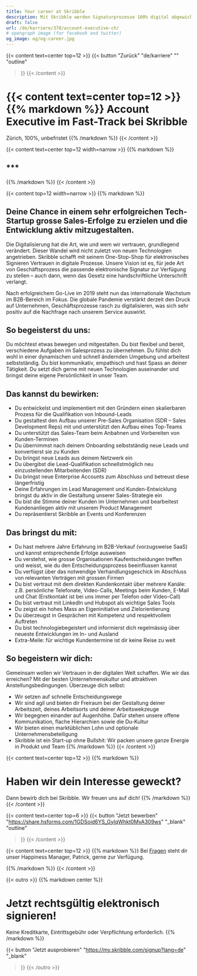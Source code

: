 ```yaml
---
title: Your career at Skribble
description: Mit Skribble werden Signaturprozesse 100% digital abgewickelt, basierend auf der qualifizierten elektronischen Signatur “QES” - die e-Unterschrift, die vor Schweizer und EU Gesetz der handschriftlichen Unterschrift gleichgestellt ist.
draft: false
url: /de/karriere/378/account-executive-ch/
# opengraph image (for facebook and twitter)
og_image: og/og-career.jpg
---
```


{{< content text=center top=12 >}}
{{< button
  "Zurück"
  "de/karriere"
  ""
  "outline"
>}}
{{< /content >}}

{{< content text=center top=12 >}}
{{% markdown %}}
Account Executive 
im Fast-Track bei Skribble
===============
Zürich, 100%, unbefristet
{{% /markdown %}}
{{< /content >}}

{{< content text=center top=12 width=narrow >}}
{{% markdown %}}
## ***
{{% /markdown %}}
{{< /content >}}

{{< content top=12 width=narrow >}}
{{% markdown %}}
## Deine Chance in einem sehr erfolgreichen Tech-Startup grosse Sales-Erfolge zu erzielen und die Entwicklung aktiv mitzugestalten.
Die Digitalisierung hat die Art, wie und wem wir vertrauen, grundlegend verändert. Dieser Wandel wird nicht zuletzt von neuen Technologien angetrieben. Skribble schafft mit seinem One-Stop-Shop für elektronisches Signieren Vertrauen in digitale Prozesse. Unsere Vision ist es, für jede Art von Geschäftsprozess die passende elektronische Signatur zur Verfügung zu stellen – auch dann, wenn das Gesetz eine handschriftliche Unterschrift verlangt.

Nach erfolgreichem Go-Live im 2019 steht nun das internationale Wachstum im B2B-Bereich im Fokus. Die globale Pandemie verstärkt derzeit den Druck auf Unternehmen, Geschäftsprozesse rasch zu digitalisieren, was sich sehr positiv auf die Nachfrage nach unserem Service auswirkt.   

## So begeisterst du uns:
Du möchtest etwas bewegen und mitgestalten. Du bist flexibel und bereit, verschiedene Aufgaben im Salesprozess zu übernehmen. Du fühlst dich wohl in einer dynamischen und schnell ändernden Umgebung und arbeitest selbstständig. Du bist kommunikativ, empathisch und hast Spass an deiner Tätigkeit. Du setzt dich gerne mit neuen Technologien auseinander und bringst deine eigene Persönlichkeit in unser Team.

## Das kannst du bewirken:
- Du entwickelst und implementiert mit den Gründern einen skalierbaren Prozess für die Qualifikation von Inbound-Leads
- Du gestaltest den Aufbau unserer Pre-Sales Organisation (SDR – Sales Development Reps) mit und unterstützt den Aufbau eines Top-Teams
- Du unterstützt das Sales-Team beim Anbahnen und Vorbereiten von Kunden-Terminen
- Du übernimmst nach deinem Onboarding selbstständig neue Leads und konvertierst sie zu Kunden
- Du bringst neue Leads aus deinem Netzwerk ein
- Du übergibst die Lead-Qualifikation schnellstmöglich neu einzustellenden Mitarbeitenden (SDR)
- Du bringst neue Enterprise Accounts zum Abschluss und betreust diese längerfristig
- Deine Erfahrungen im Lead Management und Kunden-Entwicklung bringst du aktiv in die Gestaltung unserer Sales-Strategie ein
- Du bist die Stimme deiner Kunden im Unternehmen und bearbeitest Kundenanliegen aktiv mit unserem Product Management
- Du repräsentierst Skribble an Events und Konferenzen

## Das bringst du mit:
- Du hast mehrere Jahre Erfahrung im B2B-Verkauf (vorzugsweise SaaS) und kannst entsprechende Erfolge ausweisen
- Du verstehst, wie grosse Organisationen Kaufentscheidungen treffen und weisst, wie du den Entscheidungsprozess beeinflussen kannst
- Du verfügst über das notwendige Verhandlungsgeschick im Abschluss von relevanten Verträgen mit grossen Firmen
- Du bist vertraut mit dem direkten Kundenkontakt über mehrere Kanäle: z.B. persönliche Telefonate, Video-Calls, Meetings beim Kunden, E-Mail und Chat (Erstkontakt ist bei uns immer per Telefon oder Video-Call)
- Du bist vertraut mit LinkedIn und Hubspot als wichtige Sales Tools
- Du zeigst ein hohes Mass an Eigeninitiative und Zielorientierung
- Du überzeugst in Gesprächen mit Kompetenz und respektvollem Auftreten
- Du bist technologiebegeistert und informierst dich regelmässig über neueste Entwicklungen im In- und Ausland
- Extra-Meile: für wichtige Kundentermine ist dir keine Reise zu weit

## So begeistern wir dich:
Gemeinsam wollen wir Vertrauen in der digitalen Welt schaffen. Wie wir das erreichen? Mit der besten Unternehmenskultur und attraktiven Anstellungsbedingungen. Überzeuge dich selbst:

- Wir setzen auf schnelle Entscheidungswege
- Wir sind agil und bieten dir Freiraum bei der Gestaltung deiner Arbeitszeit, deines Arbeitsorts und deiner Arbeitswekzeuge
- Wir begegnen einander auf Augenhöhe. Dafür stehen unsere offene Kommunikation, flache Hierarchien sowie die Du-Kultur
- Wir bieten einen marktüblichen Lohn und optionale Unternehmensbeteiligung
- Skribble ist ein Start-up ohne Bullshit: Wir packen unsere ganze Energie in Produkt und Team
{{% /markdown %}}
{{< /content >}}

{{< content text=center top=12 >}}
{{% markdown %}}
# Haben wir dein Interesse geweckt? 
Dann bewirb dich bei Skribble. Wir freuen uns auf dich!
{{% /markdown %}}
{{< /content >}}

{{< content text=center top=6 >}}
{{< button
  "Jetzt bewerben"
  "https://share.hsforms.com/1GDSoid6YS_GylqWhkt0MvA309ws"
  "_blank"
  "outline"
>}}
{{< /content >}}

{{< content text=center top=12 >}}
{{% markdown %}}
Bei [Fragen](https://help.skribble.com/kb-tickets/new) steht dir unser Happiness Manager, Patrick, 
gerne zur Verfügung.

{{% /markdown %}}
{{< /content >}}

[//]: # (--------------------------------------------------------------------------------------------------------------)

{{< outro   >}}
{{% markdown center %}}
# Jetzt rechtsgültig elektronisch signieren!
Keine Kreditkarte, Eintrittsgebühr oder
Verpflichtung erforderlich.
{{% /markdown %}}

{{< button
  "Jetzt ausprobieren"
  "https://my.skribble.com/signup?lang=de"
  "_blank"
>}}
{{< /outro >}}